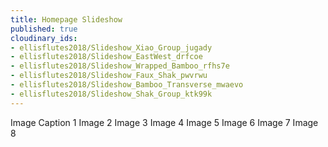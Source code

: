 ```yaml
---
title: Homepage Slideshow
published: true
cloudinary_ids:
- ellisflutes2018/Slideshow_Xiao_Group_jugady
- ellisflutes2018/Slideshow_EastWest_drfcoe
- ellisflutes2018/Slideshow_Wrapped_Bamboo_rfhs7e
- ellisflutes2018/Slideshow_Faux_Shak_pwvrwu
- ellisflutes2018/Slideshow_Bamboo_Transverse_mwaevo
- ellisflutes2018/Slideshow_Shak_Group_ktk99k
---
```


Image Caption 1
Image 2
Image 3
Image 4
Image 5
Image 6
Image 7
Image 8
